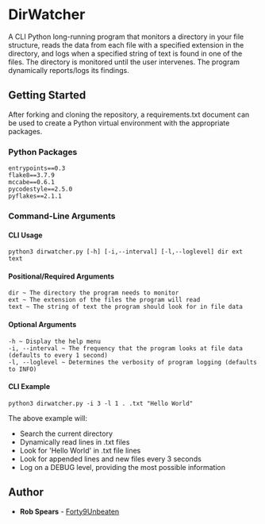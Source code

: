 # DirWatcher

A CLI Python long-running program that monitors a directory in your file structure, reads the data from each file with a specified extension in the directory, and logs when a specified string of text is found in one of the files. The directory is monitored until the user intervenes. The program dynamically reports/logs its findings.

## Getting Started

After forking and cloning the repository, a requirements.txt document can be used to create a Python virtual environment with the appropriate packages.

### Python Packages

```
entrypoints==0.3
flake8==3.7.9
mccabe==0.6.1
pycodestyle==2.5.0
pyflakes==2.1.1
```

### Command-Line Arguments

#### CLI Usage

```
python3 dirwatcher.py [-h] [-i,--interval] [-l,--loglevel] dir ext text
```

#### Positional/Required Arguments

```
dir ~ The directory the program needs to monitor
ext ~ The extension of the files the program will read
text ~ The string of text the program should look for in file data
```

#### Optional Arguments

```
-h ~ Display the help menu
-i, --interval ~ The frequency that the program looks at file data (defaults to every 1 second)
-l, --loglevel ~ Determines the verbosity of program logging (defaults to INFO)
```

#### CLI Example

```
python3 dirwatcher.py -i 3 -l 1 . .txt "Hello World"
```

The above example will:

- Search the current directory
- Dynamically read lines in .txt files
- Look for 'Hello World' in .txt file lines
- Look for appended lines and new files every 3 seconds
- Log on a DEBUG level, providing the most possible information

## Author

- **Rob Spears** - [Forty9Unbeaten](https://github.com/Forty9Unbeaten)
